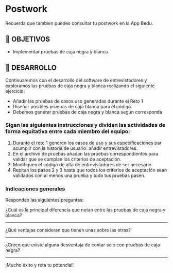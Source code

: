# Postwork

Recuerda que tambien puedes consultar tu postwork en la App Bedu.


## 🎯 OBJETIVOS

- Implementar pruebas de caja negra y blanca

## 🚀 DESARROLLO

Continuaremos con el desarrollo del software de entrevistadores y exploramos las pruebas de caja negra y blanca realizando el siguiente ejercicio:
- Añadir las pruebas de casos uso generadas durante el Reto 1
- Diseñar posibles pruebas de caja blanca para el código 
- Debemos generar pruebas de caja negra y blanca según corresponda

### Sigan las siguientes instrucciones y dividan las actividades de forma equitativa entre cada miembro del equipo:

1. Durante el reto 1 generen los casos de uso y sus especificaciones par acumplir con la historia de usuario: añadir entrevistadores.
2. En el archivo de pruebas añadan las pruebas correspondientes para validar que se cumplan los criterios de aceptación.
3. Modifiquen el código de alta de entrevistadores de ser necesario.
4. Repitan los pasos 2 y 3 hasta que todos los criterios de aceptación sean validados con al menos una prueba y todo tus pruebas pasen.

### Indicaciones generales

Respondan las siguientes preguntas:

¿Cuál es la principal diferencia que notan entre las pruebas de caja negra y blanca?
_________________________________________________________________________________________________________________________________________________________________________________________________________________________________

¿Qué ventajas consideran que tienen unas sobre las otras?
_________________________________________________________________________________________________________________________________________________________________________________________________________________________________

¿Creen que existe alguna desventaja de contar solo con pruebas de caja negra?
_________________________________________________________________________________________________________________________________________________________________________________________________________________________________

¡Mucho éxito y reta tu potencial!
